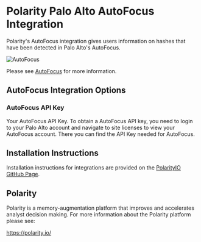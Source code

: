 # Polarity Palo Alto AutoFocus Integration

Polarity's AutoFocus integration gives users information on hashes that have been detected in Palo Alto's AutoFocus.

![AutoFocus](https://user-images.githubusercontent.com/22529325/38265000-a8b42682-3742-11e8-98ba-aff4978f2cc2.png)

Please see [AutoFocus](https://www.paloaltonetworks.com/products/secure-the-network/subscriptions/autofocus) for more information.

## AutoFocus Integration Options

### AutoFocus API Key

Your AutoFocus API Key. To obtain a AutoFocus API key, you need to login to your Palo Alto account and navigate to site licenses to view your AutoFocus account. There you can find the API Key needed for AutoFocus.

## Installation Instructions

Installation instructions for integrations are provided on the [PolarityIO GitHub Page](https://polarityio.github.io/).

## Polarity

Polarity is a memory-augmentation platform that improves and accelerates analyst decision making.  For more information about the Polarity platform please see:

https://polarity.io/
